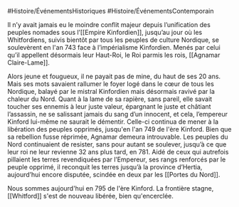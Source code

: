 #Histoire/ÉvénementsHistoriques 
#Histoire/ÉvénementsContemporain 

Il n’y avait jamais eu le moindre conflit majeur depuis l’unification des peuples nomades sous l’[[Empire Kinfordien]], jusqu’au jour où les Whitfordiens, suivis bientôt par tous les peuples de culture Nordique, se soulevèrent en l'an 743 face à l’impérialisme Kinfordien.
Menés par celui qu’il appellent désormais leur Haut-Roi, le Roi parmis les rois, [[Agnamar Claire-Lame]].

Alors jeune et fougueux, il ne payait pas de mine, du haut de ses 20 ans. Mais ses mots savaient rallumer le foyer logé dans le cœur de tous les Nordique, balayé par le mistral Kinfordien mais désormais ravivé par la chaleur du Nord.
Quant à la lame de sa rapière, sans pareil, elle savait toucher ses ennemis à leur juste valeur, épargnant le juste et châtiant l’assassin, ne se salissant jamais du sang d’un innocent, et cela, l’empereur Kinford lui-même ne saurait le démentir. Celle-ci continua de mener à la libération des peuples opprimés, jusqu'en l'an 749 de l'ère Kinford.
Bien que sa rebellion fusse réprimée, Agnamar demeura introuvable. Les peuples du Nord continuaient de resister, sans pour autant se soulever, jusqu’à ce que leur roi ne leur revienne 32 ans plus tard, en 781.
Aidé de ceux qui autrefois pillaient les terres revendiquées par l’Empereur, ses rangs renforcés par le peuple opprimé, il reconquit les terres jusqu’à la province d’Hertia, aujourd’hui encore disputée, scindée en deux par les [[Portes du Nord]].

Nous sommes aujourd'hui en 795 de l'ère Kinford. La frontière stagne, [[Whitford]] s'est de nouveau libérée, bien qu'encerclée.